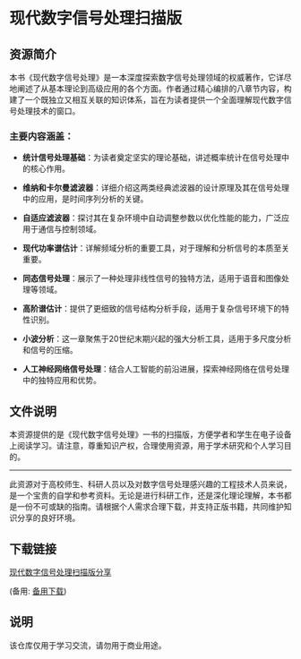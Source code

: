 # 现代数字信号处理扫描版

## 资源简介

本书《现代数字信号处理》是一本深度探索数字信号处理领域的权威著作，它详尽地阐述了从基本理论到高级应用的各个方面。作者通过精心编排的八章节内容，构建了一个既独立又相互关联的知识体系，旨在为读者提供一个全面理解现代数字信号处理技术的窗口。

### 主要内容涵盖：

- **统计信号处理基础**：为读者奠定坚实的理论基础，讲述概率统计在信号处理中的核心作用。
  
- **维纳和卡尔曼滤波器**：详细介绍这两类经典滤波器的设计原理及其在信号处理中的应用，是时间序列分析的关键。

- **自适应滤波器**：探讨其在复杂环境中自动调整参数以优化性能的能力，广泛应用于通信与控制领域。

- **现代功率谱估计**：详解频域分析的重要工具，对于理解和分析信号的本质至关重要。

- **同态信号处理**：展示了一种处理非线性信号的独特方法，适用于语音和图像处理等领域。

- **高阶谱估计**：提供了更细致的信号结构分析手段，适用于复杂信号环境下的特性识别。

- **小波分析**：这一章聚焦于20世纪末期兴起的强大分析工具，适用于多尺度分析和信号的压缩。

- **人工神经网络信号处理**：结合人工智能的前沿进展，探索神经网络在信号处理中的独特应用和优势。

## 文件说明

本资源提供的是《现代数字信号处理》一书的扫描版，方便学者和学生在电子设备上阅读学习。请注意，尊重知识产权，合理使用资源，用于学术研究和个人学习目的。

---

此资源对于高校师生、科研人员以及对数字信号处理感兴趣的工程技术人员来说，是一个宝贵的自学和参考资料。无论是进行科研工作，还是深化理论理解，本书都是一份不可或缺的指南。请根据个人需求合理下载，并支持正版书籍，共同维护知识分享的良好环境。

## 下载链接
[现代数字信号处理扫描版分享](https://pan.quark.cn/s/44c98abbe553) 

(备用: [备用下载](https://pan.baidu.com/s/1mD8gztq2JydwgEZQZDRhOw?pwd=1234))

## 说明

该仓库仅用于学习交流，请勿用于商业用途。

